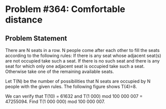# Problem #364: Comfortable distance 

## Problem Statement 


There are N seats in a row. N people come after each other to fill the seats according to the following rules:
If there is any seat whose adjacent seat(s) are not occupied take such a seat.
If there is no such seat and there is any seat for which only one adjacent seat is occupied take such a seat.
Otherwise take one of the remaining available seats. 

Let T(N) be the number of possibilities that N seats are occupied by N people with the given rules. The following figure shows T(4)=8.




We can verify that T(10) = 61632 and T(1 000) mod 100 000 007 = 47255094.
Find T(1 000 000) mod 100 000 007.
